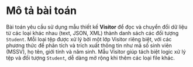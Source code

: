 # Mô tả bài toán

Bài toán yêu cầu sử dụng mẫu thiết kế **Visitor** để đọc và chuyển đổi dữ liệu từ các loại khác nhau (text, JSON, XML)
thành danh sách các đối tượng ```Student```. Mỗi loại tệp được xử lý bởi một lớp Visitor riêng biệt, với các phương thức
để phân tích và trích xuất thông tin như mã số sinh viên (MSSV), họ tên, giới tính và năm sinh.
Mẫu Visitor giúp tách biệt logic xử lý tệp và đối tượng ```Student```, dễ dàng mở rộng khi thêm các loại file khác.